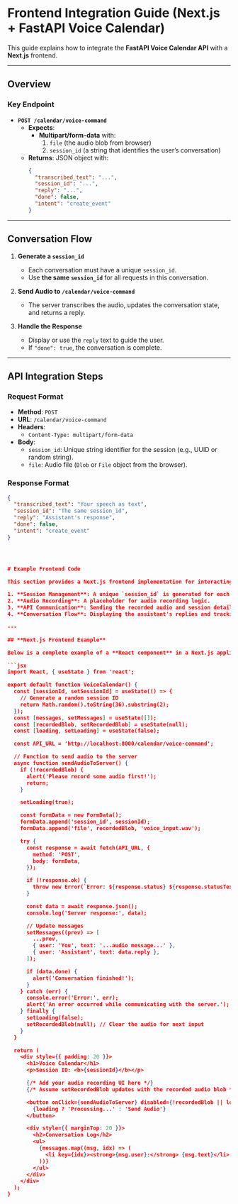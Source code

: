 # Frontend Integration Guide (Next.js + FastAPI Voice Calendar)

This guide explains how to integrate the **FastAPI Voice Calendar API** with a **Next.js** frontend.

---

## **Overview**

### **Key Endpoint**

- **`POST /calendar/voice-command`**  
  - **Expects**: 
    - **Multipart/form-data** with:
      1. `file` (the audio blob from browser)
      2. `session_id` (a string that identifies the user’s conversation)
  - **Returns**: JSON object with:
    ```json
    {
      "transcribed_text": "...",
      "session_id": "...",
      "reply": "...",
      "done": false,
      "intent": "create_event"
    }
    ```

---

## **Conversation Flow**

1. **Generate a `session_id`**  
   - Each conversation must have a unique `session_id`.
   - Use **the same `session_id`** for all requests in this conversation.

2. **Send Audio to `/calendar/voice-command`**  
   - The server transcribes the audio, updates the conversation state, and returns a reply.

3. **Handle the Response**  
   - Display or use the `reply` text to guide the user.  
   - If `"done": true`, the conversation is complete.

---

## **API Integration Steps**

### **Request Format**

- **Method**: `POST`
- **URL**: `/calendar/voice-command`
- **Headers**:
  - `Content-Type: multipart/form-data`
- **Body**:
  - `session_id`: Unique string identifier for the session (e.g., UUID or random string).
  - `file`: Audio file (`Blob` or `File` object from the browser).

### **Response Format**

```json
{
  "transcribed_text": "Your speech as text",
  "session_id": "The same session_id",
  "reply": "Assistant's response",
  "done": false,
  "intent": "create_event"
}




# Example Frontend Code

This section provides a Next.js frontend implementation for interacting with the `/calendar/voice-command` API. The code demonstrates:

1. **Session Management**: A unique `session_id` is generated for each conversation.
2. **Audio Recording**: A placeholder for audio recording logic.
3. **API Communication**: Sending the recorded audio and session details to the backend.
4. **Conversation Flow**: Displaying the assistant's replies and tracking the conversation state.

---

## **Next.js Frontend Example**

Below is a complete example of a **React component** in a Next.js application.

```jsx
import React, { useState } from 'react';

export default function VoiceCalendar() {
  const [sessionId, setSessionId] = useState(() => {
    // Generate a random session ID
    return Math.random().toString(36).substring(2);
  });
  const [messages, setMessages] = useState([]);
  const [recordedBlob, setRecordedBlob] = useState(null);
  const [loading, setLoading] = useState(false);

  const API_URL = 'http://localhost:8000/calendar/voice-command';

  // Function to send audio to the server
  async function sendAudioToServer() {
    if (!recordedBlob) {
      alert('Please record some audio first!');
      return;
    }

    setLoading(true);

    const formData = new FormData();
    formData.append('session_id', sessionId);
    formData.append('file', recordedBlob, 'voice_input.wav');

    try {
      const response = await fetch(API_URL, {
        method: 'POST',
        body: formData,
      });

      if (!response.ok) {
        throw new Error(`Error: ${response.status} ${response.statusText}`);
      }

      const data = await response.json();
      console.log('Server response:', data);

      // Update messages
      setMessages((prev) => [
        ...prev,
        { user: 'You', text: '...audio message...' },
        { user: 'Assistant', text: data.reply },
      ]);

      if (data.done) {
        alert('Conversation finished!');
      }
    } catch (err) {
      console.error('Error:', err);
      alert('An error occurred while communicating with the server.');
    } finally {
      setLoading(false);
      setRecordedBlob(null); // Clear the audio for next input
    }
  }

  return (
    <div style={{ padding: 20 }}>
      <h1>Voice Calendar</h1>
      <p>Session ID: <b>{sessionId}</b></p>

      {/* Add your audio recording UI here */}
      {/* Assume setRecordedBlob updates with the recorded audio blob */}

      <button onClick={sendAudioToServer} disabled={!recordedBlob || loading}>
        {loading ? 'Processing...' : 'Send Audio'}
      </button>

      <div style={{ marginTop: 20 }}>
        <h2>Conversation Log</h2>
        <ul>
          {messages.map((msg, idx) => (
            <li key={idx}><strong>{msg.user}:</strong> {msg.text}</li>
          ))}
        </ul>
      </div>
    </div>
  );
}

